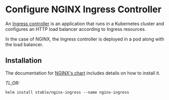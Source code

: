# Configure NGINX Ingress Controller
An [Ingress controller](https://kubernetes.io/docs/concepts/services-networking/ingress-controllers/) is an application that runs in a Kubernetes cluster and configures an HTTP load balancer according to Ingress resources.

In the case of NGINX, the Ingress controller is deployed in a pod along with
the load balancer.

## Installation
The documentation for [NGINX's chart](https://github.com/helm/charts/blob/master/stable/nginx-ingress/README.md) includes details on how to install it.

*TL;DR:*

`helm install stable/nginx-ingress --name nginx-ingress`
